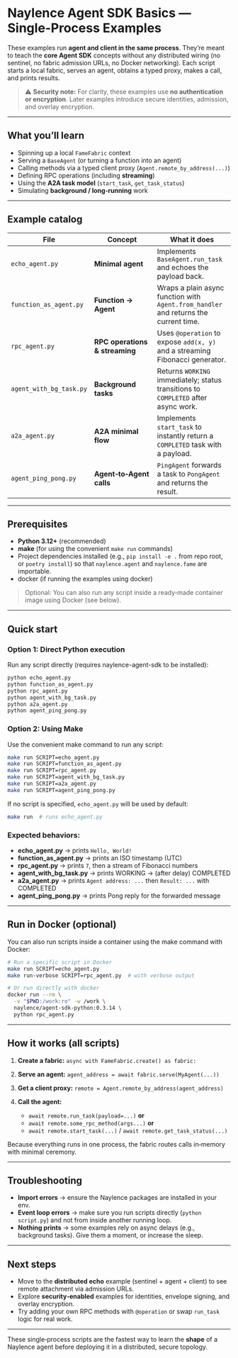# Naylence Agent SDK Basics — Single‑Process Examples

These examples run **agent and client in the same process**. They’re meant to teach the **core Agent SDK** concepts without any distributed wiring (no sentinel, no fabric admission URLs, no Docker networking). Each script starts a local fabric, serves an agent, obtains a typed proxy, makes a call, and prints results.

> ⚠️ **Security note:** For clarity, these examples use **no authentication or encryption**. Later examples introduce secure identities, admission, and overlay encryption.

---

## What you’ll learn

* Spinning up a local `FameFabric` context
* Serving a `BaseAgent` (or turning a function into an agent)
* Calling methods via a typed client proxy (`Agent.remote_by_address(...)`)
* Defining RPC operations (including **streaming**)
* Using the **A2A task model** (`start_task`, `get_task_status`)
* Simulating **background / long‑running** work

---

## Example catalog

| File                    | Concept                        | What it does                                                                         |
| ----------------------- | ------------------------------ | ------------------------------------------------------------------------------------ |
| `echo_agent.py`         | **Minimal agent**              | Implements `BaseAgent.run_task` and echoes the payload back.                         |
| `function_as_agent.py`  | **Function → Agent**           | Wraps a plain async function with `Agent.from_handler` and returns the current time. |
| `rpc_agent.py`          | **RPC operations & streaming** | Uses `@operation` to expose `add(x, y)` and a streaming Fibonacci generator.         |
| `agent_with_bg_task.py` | **Background tasks**           | Returns `WORKING` immediately; status transitions to `COMPLETED` after async work.   |
| `a2a_agent.py`          | **A2A minimal flow**           | Implements `start_task` to instantly return a `COMPLETED` task with a payload.       |
| `agent_ping_pong.py`    | **Agent‑to‑Agent calls**       | `PingAgent` forwards a task to `PongAgent` and returns the result.                   |

---

## Prerequisites

* **Python 3.12+** (recommended)
* **make** (for using the convenient `make run` commands)
* Project dependencies installed (e.g., `pip install -e .` from repo root, or `poetry install`) so that `naylence.agent` and `naylence.fame` are importable.
* docker (if running the examples using docker)

> Optional: You can also run any script inside a ready‑made container image using Docker (see below).

---

## Quick start

### Option 1: Direct Python execution

Run any script directly (requires naylence-agent-sdk to be installed):

```bash
python echo_agent.py
python function_as_agent.py
python rpc_agent.py
python agent_with_bg_task.py
python a2a_agent.py
python agent_ping_pong.py
```

### Option 2: Using Make

Use the convenient make command to run any script:

```bash
make run SCRIPT=echo_agent.py
make run SCRIPT=function_as_agent.py
make run SCRIPT=rpc_agent.py
make run SCRIPT=agent_with_bg_task.py
make run SCRIPT=a2a_agent.py
make run SCRIPT=agent_ping_pong.py
```

If no script is specified, `echo_agent.py` will be used by default:

```bash
make run  # runs echo_agent.py
```

### Expected behaviors:

* **echo\_agent.py** → prints `Hello, World!`
* **function\_as\_agent.py** → prints an ISO timestamp (UTC)
* **rpc\_agent.py** → prints `7`, then a stream of Fibonacci numbers
* **agent\_with\_bg\_task.py** → prints WORKING → (after delay) COMPLETED
* **a2a\_agent.py** → prints `Agent address: ...` then `Result: ...` with COMPLETED
* **agent\_ping\_pong.py** → prints Pong reply for the forwarded message

---

## Run in Docker (optional)

You can also run scripts inside a container using the make command with Docker:

```bash
# Run a specific script in Docker
make run SCRIPT=echo_agent.py
make run-verbose SCRIPT=rpc_agent.py  # with verbose output

# Or run directly with docker
docker run --rm \
  -v "$PWD:/work:ro" -w /work \
  naylence/agent-sdk-python:0.3.14 \
  python rpc_agent.py
```

---

## How it works (all scripts)

1. **Create a fabric:** `async with FameFabric.create() as fabric:`
2. **Serve an agent:** `agent_address = await fabric.serve(MyAgent(...))`
3. **Get a client proxy:** `remote = Agent.remote_by_address(agent_address)`
4. **Call the agent:**

   * `await remote.run_task(payload=...)` **or**
   * `await remote.some_rpc_method(args...)` **or**
   * `await remote.start_task(...)` / `await remote.get_task_status(...)`

Because everything runs in one process, the fabric routes calls in‑memory with minimal ceremony.

---

## Troubleshooting

* **Import errors** → ensure the Naylence packages are installed in your env.
* **Event loop errors** → make sure you run scripts directly (`python script.py`) and not from inside another running loop.
* **Nothing prints** → some examples rely on async delays (e.g., background tasks). Give them a moment, or increase the sleep.

---

## Next steps

* Move to the **distributed echo** example (sentinel + agent + client) to see remote attachment via admission URLs.
* Explore **security‑enabled** examples for identities, envelope signing, and overlay encryption.
* Try adding your own RPC methods with `@operation` or swap `run_task` logic for real work.

---

These single‑process scripts are the fastest way to learn the **shape** of a Naylence agent before deploying it in a distributed, secure topology.

